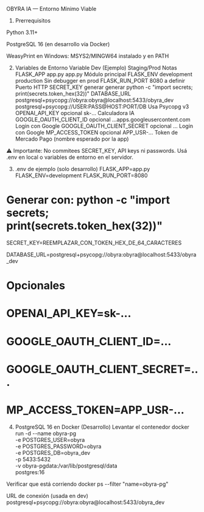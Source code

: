 OBYRA IA — Entorno Mínimo Viable
1. Prerrequisitos

Python 3.11+

PostgreSQL 16 (en desarrollo vía Docker)

WeasyPrint en Windows: MSYS2/MINGW64 instalado y en PATH

2. Variables de Entorno
Variable	Dev (Ejemplo)	Staging/Prod	Notas
FLASK_APP	app.py	app.py	Módulo principal
FLASK_ENV	development	production	Sin debugger en prod
FLASK_RUN_PORT	8080	a definir	Puerto HTTP
SECRET_KEY	generar	generar	python -c "import secrets; print(secrets.token_hex(32))"
DATABASE_URL	postgresql+psycopg://obyra:obyra@localhost:5433/obyra_dev	postgresql+psycopg://USER:PASS@HOST:PORT/DB	Usa Psycopg v3
OPENAI_API_KEY	opcional	sk-…	Calculadora IA
GOOGLE_OAUTH_CLIENT_ID	opcional	…apps.googleusercontent.com	Login con Google
GOOGLE_OAUTH_CLIENT_SECRET	opcional	…	Login con Google
MP_ACCESS_TOKEN	opcional	APP_USR-…	Token de Mercado Pago (nombre esperado por la app)

⚠️ Importante: No commitees SECRET_KEY, API keys ni passwords. Usá .env en local o variables de entorno en el servidor.

3. .env de ejemplo (solo desarrollo)
FLASK_APP=app.py
FLASK_ENV=development
FLASK_RUN_PORT=8080

# Generar con: python -c "import secrets; print(secrets.token_hex(32))"
SECRET_KEY=REEMPLAZAR_CON_TOKEN_HEX_DE_64_CARACTERES

DATABASE_URL=postgresql+psycopg://obyra:obyra@localhost:5433/obyra_dev

# Opcionales
# OPENAI_API_KEY=sk-...
# GOOGLE_OAUTH_CLIENT_ID=...
# GOOGLE_OAUTH_CLIENT_SECRET=...
# MP_ACCESS_TOKEN=APP_USR-...

4. PostgreSQL 16 en Docker (Desarrollo)
Levantar el contenedor
docker run -d --name obyra-pg \
  -e POSTGRES_USER=obyra \
  -e POSTGRES_PASSWORD=obyra \
  -e POSTGRES_DB=obyra_dev \
  -p 5433:5432 \
  -v obyra-pgdata:/var/lib/postgresql/data \
  postgres:16

Verificar que está corriendo
docker ps --filter "name=obyra-pg"

URL de conexión (usada en dev)
postgresql+psycopg://obyra:obyra@localhost:5433/obyra_dev
